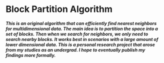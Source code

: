 # Block Partition Algorithm
##### This is an original algorithm that can efficiently find nearest neighbors for multidimensional data. The main idea is to partition the space into a set of blocks. Then when we search for neighbors, we only need to search nearby blocks. It works best in scenarios with a large amount of lower dimensional data. This is a personal research project that arose from my studies as an undergrad. I hope to eventually publish my findings more formally. 
